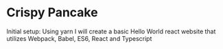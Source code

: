 # Crispy Pancake

Initial setup: Using yarn I will create a basic Hello World react website that utilizes Webpack, Babel, ES6, React and Typescript